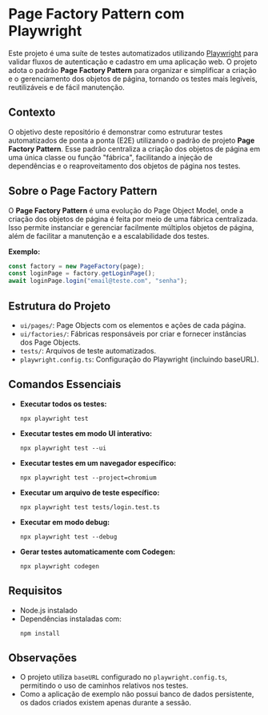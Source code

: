 # Page Factory Pattern com Playwright

Este projeto é uma suíte de testes automatizados utilizando [Playwright](https://playwright.dev/) para validar fluxos de autenticação e cadastro em uma aplicação web. O projeto adota o padrão **Page Factory Pattern** para organizar e simplificar a criação e o gerenciamento dos objetos de página, tornando os testes mais legíveis, reutilizáveis e de fácil manutenção.

## Contexto

O objetivo deste repositório é demonstrar como estruturar testes automatizados de ponta a ponta (E2E) utilizando o padrão de projeto **Page Factory Pattern**. Esse padrão centraliza a criação dos objetos de página em uma única classe ou função "fábrica", facilitando a injeção de dependências e o reaproveitamento dos objetos de página nos testes.

## Sobre o Page Factory Pattern

O **Page Factory Pattern** é uma evolução do Page Object Model, onde a criação dos objetos de página é feita por meio de uma fábrica centralizada. Isso permite instanciar e gerenciar facilmente múltiplos objetos de página, além de facilitar a manutenção e a escalabilidade dos testes.

**Exemplo:**
```typescript
const factory = new PageFactory(page);
const loginPage = factory.getLoginPage();
await loginPage.login("email@teste.com", "senha");
```

## Estrutura do Projeto

- `ui/pages/`: Page Objects com os elementos e ações de cada página.
- `ui/factories/`: Fábricas responsáveis por criar e fornecer instâncias dos Page Objects.
- `tests/`: Arquivos de teste automatizados.
- `playwright.config.ts`: Configuração do Playwright (incluindo baseURL).

## Comandos Essenciais

- **Executar todos os testes:**
  ```
  npx playwright test
  ```

- **Executar testes em modo UI interativo:**
  ```
  npx playwright test --ui
  ```

- **Executar testes em um navegador específico:**
  ```
  npx playwright test --project=chromium
  ```

- **Executar um arquivo de teste específico:**
  ```
  npx playwright test tests/login.test.ts
  ```

- **Executar em modo debug:**
  ```
  npx playwright test --debug
  ```

- **Gerar testes automaticamente com Codegen:**
  ```
  npx playwright codegen
  ```

## Requisitos

- Node.js instalado
- Dependências instaladas com:
  ```
  npm install
  ```

## Observações

- O projeto utiliza `baseURL` configurado no `playwright.config.ts`, permitindo o uso de caminhos relativos nos testes.
- Como a aplicação de exemplo não possui banco de dados persistente, os dados criados existem apenas durante a sessão.